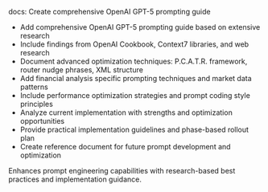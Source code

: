 docs: Create comprehensive OpenAI GPT-5 prompting guide

- Add comprehensive OpenAI GPT-5 prompting guide based on extensive research
- Include findings from OpenAI Cookbook, Context7 libraries, and web research
- Document advanced optimization techniques: P.C.A.T.R. framework, router nudge phrases, XML structure
- Add financial analysis specific prompting techniques and market data patterns
- Include performance optimization strategies and prompt coding style principles
- Analyze current implementation with strengths and optimization opportunities
- Provide practical implementation guidelines and phase-based rollout plan
- Create reference document for future prompt development and optimization

Enhances prompt engineering capabilities with research-based best practices and implementation guidance.